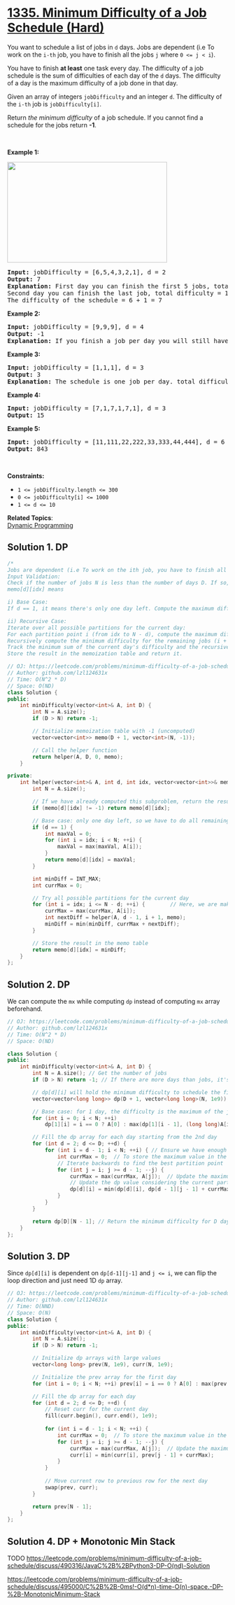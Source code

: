 # [1335. Minimum Difficulty of a Job Schedule (Hard)](https://leetcode.com/problems/minimum-difficulty-of-a-job-schedule/)

<p>You want to schedule a list of jobs in <code>d</code> days. Jobs are dependent (i.e To work on the <code>i-th</code> job, you have to finish all the jobs <code>j</code> where <code>0 &lt;= j &lt; i</code>).</p>

<p>You have to finish <strong>at least</strong> one task every day. The difficulty of a job schedule is the sum of difficulties of each day of the <code>d</code> days. The difficulty of a day is the maximum difficulty of a job done in that day.</p>

<p>Given an array of integers <code>jobDifficulty</code> and an integer <code>d</code>. The difficulty of the <code>i-th</code>&nbsp;job is&nbsp;<code>jobDifficulty[i]</code>.</p>

<p>Return <em>the minimum difficulty</em> of a job schedule. If you cannot find a schedule for the jobs return <strong>-1</strong>.</p>

<p>&nbsp;</p>
<p><strong>Example 1:</strong></p>
<img alt="" src="https://assets.leetcode.com/uploads/2020/01/16/untitled.png" style="width: 365px; height: 230px;">
<pre><strong>Input:</strong> jobDifficulty = [6,5,4,3,2,1], d = 2
<strong>Output:</strong> 7
<strong>Explanation:</strong> First day you can finish the first 5 jobs, total difficulty = 6.
Second day you can finish the last job, total difficulty = 1.
The difficulty of the schedule = 6 + 1 = 7 
</pre>

<p><strong>Example 2:</strong></p>

<pre><strong>Input:</strong> jobDifficulty = [9,9,9], d = 4
<strong>Output:</strong> -1
<strong>Explanation:</strong> If you finish a job per day you will still have a free day. you cannot find a schedule for the given jobs.
</pre>

<p><strong>Example 3:</strong></p>

<pre><strong>Input:</strong> jobDifficulty = [1,1,1], d = 3
<strong>Output:</strong> 3
<strong>Explanation:</strong> The schedule is one job per day. total difficulty will be 3.
</pre>

<p><strong>Example 4:</strong></p>

<pre><strong>Input:</strong> jobDifficulty = [7,1,7,1,7,1], d = 3
<strong>Output:</strong> 15
</pre>

<p><strong>Example 5:</strong></p>

<pre><strong>Input:</strong> jobDifficulty = [11,111,22,222,33,333,44,444], d = 6
<strong>Output:</strong> 843
</pre>

<p>&nbsp;</p>
<p><strong>Constraints:</strong></p>

<ul>
	<li><code>1 &lt;= jobDifficulty.length &lt;= 300</code></li>
	<li><code>0 &lt;=&nbsp;jobDifficulty[i] &lt;= 1000</code></li>
	<li><code>1 &lt;= d &lt;= 10</code></li>
</ul>

**Related Topics**:  
[Dynamic Programming](https://leetcode.com/tag/dynamic-programming/)

## Solution 1. DP
```cpp
/*
Jobs are dependent (i.e To work on the ith job, you have to finish all the jobs j where 0 <= j < i).    
Input Validation:
Check if the number of jobs N is less than the number of days D. If so, return -1 because it's impossible to schedule the jobs.
memo[d][idx] means

i) Base Case:
If d == 1, it means there's only one day left. Compute the maximum difficulty of all remaining jobs from idx to N-1 and return it.

ii) Recursive Case:
Iterate over all possible partitions for the current day:
For each partition point i (from idx to N - d), compute the maximum difficulty of jobs from idx to i (this represents the difficulty of the current day).
Recursively compute the minimum difficulty for the remaining jobs (i + 1 to N-1) over the remaining d - 1 days.
Track the minimum sum of the current day's difficulty and the recursive result.
Store the result in the memoization table and return it.
```

```cpp
// OJ: https://leetcode.com/problems/minimum-difficulty-of-a-job-schedule/
// Author: github.com/lzl124631x
// Time: O(N^2 * D)
// Space: O(ND)
class Solution {
public:
    int minDifficulty(vector<int>& A, int D) {
        int N = A.size();
        if (D > N) return -1;

        // Initialize memoization table with -1 (uncomputed)
        vector<vector<int>> memo(D + 1, vector<int>(N, -1));

        // Call the helper function
        return helper(A, D, 0, memo);
    }

private:
    int helper(vector<int>& A, int d, int idx, vector<vector<int>>& memo) {
        int N = A.size();

        // If we have already computed this subproblem, return the result
        if (memo[d][idx] != -1) return memo[d][idx];

        // Base case: only one day left, so we have to do all remaining jobs
        if (d == 1) {
            int maxVal = 0;
            for (int i = idx; i < N; ++i) {
                maxVal = max(maxVal, A[i]);
            }
            return memo[d][idx] = maxVal;
        }

        int minDiff = INT_MAX;
        int currMax = 0;

        // Try all possible partitions for the current day
        for (int i = idx; i <= N - d; ++i) {		// Here, we are making N >= d sure
            currMax = max(currMax, A[i]);
            int nextDiff = helper(A, d - 1, i + 1, memo);
            minDiff = min(minDiff, currMax + nextDiff);
        }

        // Store the result in the memo table
        return memo[d][idx] = minDiff;
    }
};

```

## Solution 2. DP

We can compute the `mx` while computing `dp` instead of computing `mx` array beforehand.

```cpp
// OJ: https://leetcode.com/problems/minimum-difficulty-of-a-job-schedule/
// Author: github.com/lzl124631x
// Time: O(N^2 * D)
// Space: O(ND)

class Solution {
public:
    int minDifficulty(vector<int>& A, int D) {
        int N = A.size(); // Get the number of jobs
        if (D > N) return -1; // If there are more days than jobs, it's impossible

        // dp[d][i] will hold the minimum difficulty to schedule the first i jobs in d days
        vector<vector<long long>> dp(D + 1, vector<long long>(N, 1e9));

        // Base case: for 1 day, the difficulty is the maximum of the jobs up to i
        for (int i = 0; i < N; ++i) 
            dp[1][i] = i == 0 ? A[0] : max(dp[1][i - 1], (long long)A[i]);      // Important line

        // Fill the dp array for each day starting from the 2nd day
        for (int d = 2; d <= D; ++d) {
            for (int i = d - 1; i < N; ++i) { // Ensure we have enough jobs for the days. i.e, for d=3 => 3 jobs, we take dp[][2] onwards
                int currMax = 0;  // To store the maximum value in the current subarray
                // Iterate backwards to find the best partition point
                for (int j = i; j >= d - 1; --j) {
                    currMax = max(currMax, A[j]);  // Update the maximum for the current subarray
                    // Update the dp value considering the current partition
                    dp[d][i] = min(dp[d][i], dp[d - 1][j - 1] + currMax);
                }
            }
        }

        return dp[D][N - 1]; // Return the minimum difficulty for D days with all jobs
    }
};

```

## Solution 3. DP

Since `dp[d][i]` is dependent on `dp[d-1][j-1]` and `j <= i`, we can flip the loop direction and just need 1D `dp` array.

```cpp
// OJ: https://leetcode.com/problems/minimum-difficulty-of-a-job-schedule/
// Author: github.com/lzl124631x
// Time: O(NND)
// Space: O(N)
class Solution {
public:
    int minDifficulty(vector<int>& A, int D) {
        int N = A.size();
        if (D > N) return -1;

        // Initialize dp arrays with large values
        vector<long long> prev(N, 1e9), curr(N, 1e9);

        // Initialize the prev array for the first day
        for (int i = 0; i < N; ++i) prev[i] = i == 0 ? A[0] : max(prev[i - 1], (long long)A[i]);

        // Fill the dp array for each day
        for (int d = 2; d <= D; ++d) {
            // Reset curr for the current day
            fill(curr.begin(), curr.end(), 1e9);
            
            for (int i = d - 1; i < N; ++i) {
                int currMax = 0;  // To store the maximum value in the current subarray
                for (int j = i; j >= d - 1; --j) {
                    currMax = max(currMax, A[j]);  // Update the maximum for the current subarray
                    curr[i] = min(curr[i], prev[j - 1] + currMax);
                }
            }
            
            // Move current row to previous row for the next day
            swap(prev, curr);
        }

        return prev[N - 1];
    }
};
```

## Solution 4. DP + Monotonic Min Stack

TODO
https://leetcode.com/problems/minimum-difficulty-of-a-job-schedule/discuss/490316/JavaC%2B%2BPython3-DP-O(nd)-Solution

https://leetcode.com/problems/minimum-difficulty-of-a-job-schedule/discuss/495000/C%2B%2B-0ms!-O(d*n)-time-O(n)-space.-DP-%2B-MonotonicMinimum-Stack

